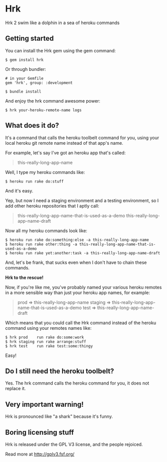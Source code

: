 # Hrk

Hrk 2 swim like a dolphin in a sea of heroku commands

## Getting started

You can install the Hrk gem using the gem command:

```
$ gem install hrk
```

Or through bundler:

```
# in your Gemfile
gem 'hrk', group: :development

$ bundle install
```

And enjoy the hrk command awesome power:
```
$ hrk your-heroku-remote-name logs
```


## What does it do?

It's a command that calls the heroku toolbelt command for you, using your local
heroku git remote name instead of that app's name.

For example, let's say I've got an heroku app that's called:

> this-really-long-app-name

Well, I type my heroku commands like:

```
$ heroku run rake do:stuff
```

And it's easy.

Yep, but now I need a staging environment and a testing environment, so I add
other heroku repositories that I aptly call:

> this-really-long-app-name-that-is-used-as-a-demo
> this-really-long-app-name-draft

Now all my heroku commands look like:

```
$ heroku run rake do:something:else -a this-really-long-app-name
$ heroku run rake other:thing -a this-really-long-app-name-that-is-used-as-a-demo
$ heroku run rake yet:another:task -a this-really-long-app-name-draft
```

And, let's be frank, that sucks even when I don't have to chain these commands.

**Hrk to the rescue!**

Now, if you're like me, you've probably named your various heroku remotes in a
more sensible way than just your heroku app names, for example:

> prod    => this-really-long-app-name
> staging => this-really-long-app-name-that-is-used-as-a-demo
> test    => this-really-long-app-name-draft

Which means that you could call the Hrk command instead of the heroku command
using your remotes names like:

```
$ hrk prod    run rake do:some:work
$ hrk staging run rake arrange:stuff
$ hrk test    run rake test:some:thingy
```

Easy!

## Do I still need the heroku toolbelt?

Yes. The hrk command calls the heroku command for you, it does not replace it.

## Very important warning!

Hrk is pronounced like "a shark" because it's funny.

## Boring licensing stuff

Hrk is released under the GPL V3 license, and the people rejoiced.

Read more at http://gplv3.fsf.org/
